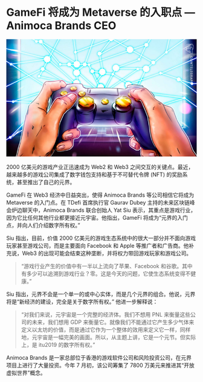 # GameFi 将成为 Metaverse 的入职点 — Animoca Brands CEO




![GameFi 将成为 Metaverse 的入职点 — Animoca Brands CEO](54.png)



2000 亿美元的游戏产业正迅速成为 Web2 和 Web3 之间交互的关键点。最近，越来越多的游戏公司集成了数字钱包支持和基于不可替代令牌 (NFT) 的奖励系统，甚至推出了自己的元界。

GameFi 在 Web3 经济中日益突出，使得 Animoca Brands 等公司相信它将成为 Metaverse 的入门点。在 TDefi 首席执行官 Gaurav Dubey 主持的未来区块链峰会炉边聊天中，Animoca Brands 联合创始人 Yat Siu 表示，其重点是游戏行业，因为它比任何其他行业都更接近元宇宙。他指出，GameFi 将成为“元界的入门点，并向人们介绍数字所有权。”

Siu 指出，目前，价值 2000 亿美元的游戏生态系统中的很大一部分并不面向游戏玩家甚至游戏公司，而是主要面向 Facebook 和 Apple 等推广者和广告商。他补充说，Web3 的出现可能会结束这种垄断，并将权力带回游戏玩家和游戏公司。

> “游戏行业产生的价值中有一半以上流向了苹果、Facebook 和谷歌。其中有多少可以追溯到游戏行业？零。这是今天的问题，它使生态系统变得不健康。”

Siu 指出，元界不会是一个单一的或中心实体，而是几个元界的组合。他说，元界将是“新经济的建设，完全是关于数字所有权。” 他进一步解释说：

> “对我们来说，元宇宙是一个完整的经济体。我们不想用 PNL 来衡量这些公司的未来，我们想用 GDP 来衡量它。就像我们不能通过它产生多少气体来定义以太坊的价值，而是通过它作为一个整体的效用来定义它一样，同样地，元宇宙是一幅完美的画面。所以，从主题上讲，它是一个元节。但实际上，是 itu2019 的数字所有权。”

Animoca Brands 是一家总部位于香港的游戏软件公司和风险投资公司，在元界项目上进行了大量投资。今年 7 月初，该公司筹集了 7800 万美元来推进其“开放虚拟世界”概念。


